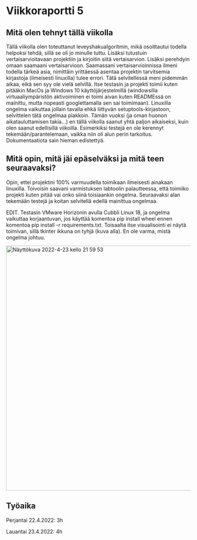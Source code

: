 # Viikkoraportti 5

## Mitä olen tehnyt tällä viikolla

Tällä viikolla olen toteuttanut leveyshakualgoritmin, mikä osoittautui todella helpoksi tehdä, sillä se oli jo minulle tuttu. Lisäksi tutustuin
vertaisarvioitavaan projektiin ja kirjoitin siitä vertaisarvion. Lisäksi perehdyin omaan saamaani vertaisarvioon. Saamassani vertaisarvioinnissa ilmeni
todella tärkeä asia, nimittäin yrittäessä asentaa projektin tarvitsemia kirjastoja (ilmeisesti linuxilla) tulee errori. Tätä selvitellessä meni pidemmän
aikaa, eikä sen syy ole vielä selvillä. Itse testasin ja projekti toimii kuten pitääkin MacOs ja Windows 10 käyttöjärjestelmillä (windowsilla virtuaaliympäristön
aktivoiminen ei toimi aivan kuten READMEssä on mainittu, mutta nopeasti googlettamalla sen sai toimimaan). Linuxilla ongelma vaikuttaa jollain tavalla ehkä
liittyvän setuptools-kirjastoon, selvittelen tätä ongelmaa piakkoin. Tämän vuoksi (ja oman huonon aikatauluttamisen takia...) en tällä viikolla saanut
yhtä paljon aikaiseksi, kuin olen saanut edellisillä viikoilla. Esimerkiksi testejä en ole kerennyt tekemään/parantelemaan, vaikka niin oli alun perin tarkoitus.
Dokumentaatiota sain hieman edistettyä.

## Mitä opin, mitä jäi epäselväksi ja mitä teen seuraavaksi?
Opin, ettei projektini 100% varmuudella toimikaan ilmeisesti ainakaan linuxilla. Toivoisin saavani varmistuksen labtoolin palautteessa, että 
toimiiko projekti kuten pitää vai onko siinä toisiaankin ongelma. Seuraavaksi alan tekemään testejä ja koitan selvitellä edellä mainittua ongelmaa. 

EDIT. Testasin VMware Horizonin avulla Cubbli Linux 18, ja ongelma vaikuttaa korjaantuvan, jos käyttää komentoa pip install wheel ennen komentoa pip install -r requirements.txt. Toisaalta itse visualisointi ei näytä toimivan, sillä tkinter ikkuna on tyhjä (kuva alla). En ole varma, mistä ongelma johtuu.

<img width="666" alt="Näyttökuva 2022-4-23 kello 21 59 53" src="https://user-images.githubusercontent.com/55439398/164942730-2f2b8194-e1f0-4a22-a196-2d7ce772f354.png">


## Työaika
Perjantai 22.4.2022: 3h

Lauantai 23.4.2022: 4h
